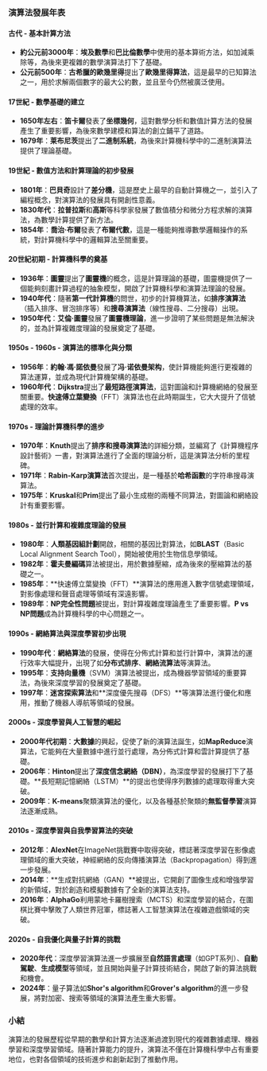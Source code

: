 ### 演算法發展年表

#### 古代 - 基本計算方法

- **約公元前3000年**：**埃及數學**和**巴比倫數學**中使用的基本算術方法，如加減乘除等，為後來更複雜的數學演算法打下了基礎。
- **公元前500年**：**古希臘的歐幾里得**提出了**歐幾里得算法**，這是最早的已知算法之一，用於求解兩個數字的最大公約數，並且至今仍然被廣泛使用。

#### 17世紀 - 數學基礎的建立

- **1650年左右**：**笛卡爾**發表了**坐標幾何**，這對數學分析和數值計算方法的發展產生了重要影響，為後來數學建模和算法的創立鋪平了道路。
- **1679年**：**莱布尼茨**提出了**二進制系統**，為後來計算機科學中的二進制演算法提供了理論基礎。

#### 19世紀 - 數值方法和計算理論的初步發展

- **1801年**：**巴貝奇**設計了**差分機**，這是歷史上最早的自動計算機之一，並引入了編程概念，對演算法的發展具有開創性意義。
- **1830年代**：**拉普拉斯**和**高斯**等科學家發展了數值積分和微分方程求解的演算法，為數學計算提供了新方法。
- **1854年**：**喬治·布爾**發表了**布爾代數**，這是一種能夠推導數學邏輯操作的系統，對計算機科學中的邏輯算法至關重要。

#### 20世紀初期 - 計算機科學的奠基

- **1936年**：**圖靈**提出了**圖靈機**的概念，這是計算理論的基礎，圖靈機提供了一個能夠刻畫計算過程的抽象模型，開啟了計算機科學和演算法理論的發展。
- **1940年代**：隨著**第一代計算機**的問世，初步的計算機算法，如**排序演算法**（插入排序、冒泡排序等）和**搜尋演算法**（線性搜尋、二分搜尋）出現。
- **1950年代**：**艾倫·圖靈**發展了**圖靈機理論**，進一步證明了某些問題是無法解決的，並為計算複雜度理論的發展奠定了基礎。

#### 1950s - 1960s - 演算法的標準化與分類

- **1956年**：**約翰·馮·諾依曼**發展了**冯·诺依曼架构**，使計算機能夠進行更複雜的算法運算，並成為現代計算機架構的基礎。
- **1960年代**：**Dijkstra**提出了**最短路徑演算法**，這對圖論和計算機網絡的發展至關重要。**快速傅立葉變換**（FFT）演算法也在此時期誕生，它大大提升了信號處理的效率。

#### 1970s - 理論計算機科學的進步

- **1970年**：**Knuth**提出了**排序和搜尋演算法**的詳細分類，並編寫了《計算機程序設計藝術》一書，對演算法進行了全面的理論分析，這是演算法分析的里程碑。
- **1971年**：**Rabin-Karp演算法**首次提出，是一種基於**哈希函數**的字符串搜尋演算法。
- **1975年**：**Kruskal**和**Prim**提出了最小生成樹的兩種不同算法，對圖論和網絡設計有重要影響。

#### 1980s - 並行計算和複雜度理論的發展

- **1980年**：**人類基因組計劃**開啟，相關的基因比對算法，如**BLAST**（Basic Local Alignment Search Tool），開始被使用於生物信息學領域。
- **1982年**：**霍夫曼編碼**算法被提出，用於數據壓縮，成為後來的壓縮算法的基礎之一。
- **1985年**：**快速傅立葉變換（FFT）**演算法的應用進入數字信號處理領域，對影像處理和聲音處理等領域有深遠影響。
- **1989年**：**NP完全性問題**被提出，對計算複雜度理論產生了重要影響。**P vs NP問題**成為計算機科學的中心問題之一。

#### 1990s - 網絡算法與深度學習初步出現

- **1990年代**：**網絡算法**的發展，使得在分佈式計算和並行計算中，演算法的運行效率大幅提升，出現了如**分布式排序**、**網絡流算法**等演算法。
- **1995年**：**支持向量機**（SVM）演算法被提出，成為機器學習領域的重要算法，為後來深度學習的發展奠定了基礎。
- **1997年**：**迷宮探索算法**和**深度優先搜尋（DFS）**等演算法進行優化和應用，推動了機器人導航等領域的發展。

#### 2000s - 深度學習與人工智慧的崛起

- **2000年代初期**：**大數據**的興起，促使了新的演算法誕生，如**MapReduce**演算法，它能夠在大量數據中進行並行處理，為分佈式計算和雲計算提供了基礎。
- **2006年**：**Hinton**提出了**深度信念網絡（DBN）**，為深度學習的發展打下了基礎。**長短期記憶網絡（LSTM）**的提出也使得序列數據的處理取得重大突破。
- **2009年**：**K-means**聚類演算法的優化，以及各種基於聚類的**無監督學習**演算法逐漸成熟。

#### 2010s - 深度學習與自我學習算法的突破

- **2012年**：**AlexNet**在ImageNet挑戰賽中取得突破，標誌著深度學習在影像處理領域的重大突破，神經網絡的反向傳播演算法（Backpropagation）得到進一步發展。
- **2014年**：**生成對抗網絡（GAN）**被提出，它開創了圖像生成和增強學習的新領域，對於創造和模擬數據有了全新的演算法支持。
- **2016年**：**AlphaGo**利用蒙地卡羅樹搜索（MCTS）和深度學習的結合，在圍棋比賽中擊敗了人類世界冠軍，標誌著人工智慧演算法在複雜遊戲領域的突破。

#### 2020s - 自我優化與量子計算的挑戰

- **2020年代**：深度學習演算法進一步擴展至**自然語言處理**（如GPT系列）、**自動駕駛**、**生成模型**等領域，並且開始與量子計算技術結合，開啟了新的算法挑戰和機會。
- **2024年**：量子算法如**Shor's algorithm**和**Grover's algorithm**的進一步發展，將對加密、搜索等領域的演算法產生重大影響。

### 小結

演算法的發展歷程從早期的數學和計算方法逐漸過渡到現代的複雜數據處理、機器學習和深度學習領域。隨著計算能力的提升，演算法不僅在計算機科學中占有重要地位，也對各個領域的技術進步和創新起到了推動作用。